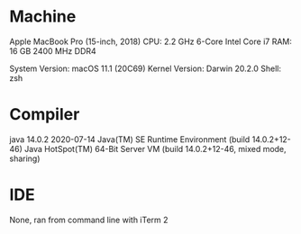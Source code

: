 # Machine

Apple MacBook Pro (15-inch, 2018)
CPU: 2.2 GHz 6-Core Intel Core i7
RAM: 16 GB 2400 MHz DDR4

System Version:	macOS 11.1 (20C69)
Kernel Version:	Darwin 20.2.0
Shell: zsh


# Compiler

java 14.0.2 2020-07-14
Java(TM) SE Runtime Environment (build 14.0.2+12-46)
Java HotSpot(TM) 64-Bit Server VM (build 14.0.2+12-46, mixed mode, sharing)


# IDE

None, ran from command line with iTerm 2
